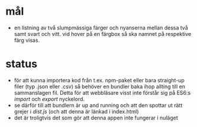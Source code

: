 # mål
- en listning av två slumpmässiga färger och nyanserna mellan dessa två samt svart och vitt. vid hover på en färgbox så ska namnet på respektive färg visas.

# status
- för att kunna importera kod från t.ex. npm-paket eller bara straight-up filer (typ .json eller .csv) så behöver en bundler baka ihop allting till en sammanslagen fil. Detta för att webbläsare visst inte förstår sig på ES6:s _import_ och _export_ nyckelord.
- se därför till att bundlern är up and running och att den spottar ut rätt grejer i _dist.js_ (och att denna är länkad i index.html)
- det är troligtvis det som gör att denna appen inte fungerar i nuläget
